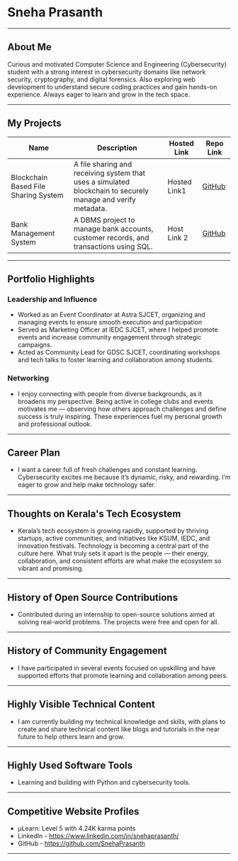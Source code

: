 # Sneha Prasanth

---

## About Me

Curious and motivated Computer Science and Engineering (Cybersecurity) student with a strong interest in cybersecurity domains like network security, cryptography, and digital forensics. Also exploring web development to understand secure coding practices and gain hands-on experience. Always eager to learn and grow in the tech space.

---

## My Projects

| Name                  | Description                                                  | Hosted Link | Repo Link         |
|-----------------------|--------------------------------------------------------------|-------------|--------------------|
| Blockchain Based File Sharing System  | A file sharing and receiving system that uses a simulated blockchain to securely manage and verify metadata.| Hosted Link1 | [GitHub](https://github.com/SnehaPrasanth/Blockchain-Based-File-Sharing-System) |
|  Bank Management System      |  A DBMS project to manage bank accounts, customer records, and transactions using SQL.  | Host Link 2 | [GitHub](https://github.com/SnehaPrasanth/DBMS_Project) |

---

## Portfolio Highlights

### Leadership and Influence
- Worked as an Event Coordinator at Astra SJCET, organizing and managing events to ensure smooth execution and participation
- Served as Marketing Officer at IEDC SJCET, where I helped promote events and increase community engagement through strategic campaigns.
- Acted as Community Lead for GDSC SJCET, coordinating workshops and tech talks to foster learning and collaboration among students.


### Networking

- I enjoy connecting with people from diverse backgrounds, as it broadens my perspective. Being active in college clubs and events motivates me — observing how others approach challenges and define success is truly inspiring. These experiences fuel my personal growth and professional outlook.

---

## Career Plan

- I want a career full of fresh challenges and constant learning. Cybersecurity excites me because it’s dynamic, risky, and rewarding. I’m eager to grow and help make technology safer.

---

## Thoughts on Kerala's Tech Ecosystem

- Kerala’s tech ecosystem is growing rapidly, supported by thriving startups, active communities, and initiatives like KSUM, IEDC, and innovation festivals. Technology is becoming a central part of the culture here. What truly sets it apart is the people — their energy, collaboration, and consistent efforts are what make the ecosystem so vibrant and promising.

---

## History of Open Source Contributions

- Contributed during an internship to open-source solutions aimed at solving real-world problems. The projects were free and open for all.

---

## History of Community Engagement

- I have participated in several events focused on upskilling and have supported efforts that promote learning and collaboration among peers.

---

## Highly Visible Technical Content

- I am currently building my technical knowledge and skills, with plans to create and share technical content like blogs and tutorials in the near future to help others learn and grow.

---

## Highly Used Software Tools

- Learning and building with Python and cybersecurity tools.

---

## Competitive Website Profiles

- μLearn: Level 5 with 4.24K karma points
- LinkedIn - https://www.linkedin.com/in/snehaprasanth/
- GitHub - https://github.com/SnehaPrasanth

---

